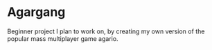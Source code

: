 # Agargang
Beginner project I plan to work on, by creating my own version of the popular mass multiplayer game agario.

